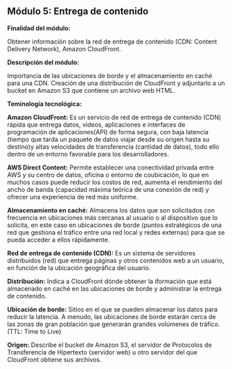 ## Módulo 5: Entrega de contenido

**Finalidad del módulo:** 

Obtener información sobre la red de entrega de contenido (CDN: Content Delivery Network), Amazon CloudFront.

**Descripción del módulo:**

Importancia de las ubicaciones de borde y el almacenamiento en caché para una CDN. Creación de una distribución de CloudFront y adjuntarlo a un bucket en Amazon S3 que contiene un archivo web HTML.

**Teminología tecnológica:**

**Amazon CloudFront:** Es un servicio de red de entrega de contenido (CDN) rápida que entrega datos, videos, aplicaciones e interfaces de programación de aplicaciones(API) de forma segura, con baja latencia (tiempo que tarda un paquete de datos viajar desde su origen hasta su destino)y altas velocidades de transferencia (cantidad de datos), todo ello dentro de un entorno favorable para los desarrolladores. 

**AWS Direct Content:** Permite establecer una conectividad privada entre AWS y su centro de datos, oficina o entorno de coubicación, lo que en muchos casos puede reducir los costos de red, aumenta el rendimiento del ancho de banda (capacidad máxima teórica de una conexión de red) y ofrecer una experiencia de red más uniforme.

**Almacenamiento en caché:** Almacena los datos que son solicitados con frecuencia en ubicaciones más cercanas al usuario o al dispositivo que lo solicita, en este caso en ubicaciones de borde (puntos estratégicos de una red que gestiona el tráfico entre una red local y redes externas) para que se pueda acceder a ellos rápidamente. 

**Red de entrega de contenido (CDN):** Es un sistema de servidores distribuidos (red) que entrega páginas y otros contenidos web a un usuario, en función de la ubicación geográfica del usuario.  

**Distribución:** Indica a CloudFront dónde obtener la iformación que está almacenado en caché en las ubicaciones de borde y administrar la entrega de contenido. 

**Ubicación de borde:** Sitios en el que se pueden almacenar los datos para reducir la latencia. A menudo, las ubicaciones de borde estarán cerca de las zonas de gran población que generarán grandes volúmenes de tráfico. (TTL: Time to Live)

**Origen:** Describe el bucket de Amazon S3, el servidor de Protocolos de Transferencia de Hipertexto (servidor web) u otro servidor del que CloudFront obtiene sus archivos. 